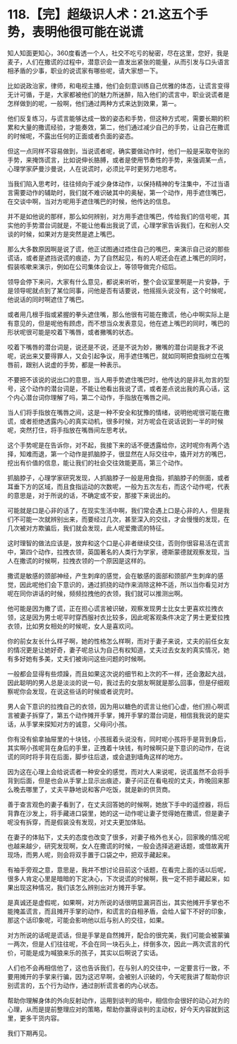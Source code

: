 # 118.【完】超级识人术：21.这五个手势，表明他很可能在说谎

知人知面更知心，360度看透一个人，社交不吃亏的秘密，尽在这里，您好，我是麦子，人们在撒谎的过程中，潜意识会一直发出紧张的能量，从而引发与口头语言相矛盾的少事，职业的说谎家有哪些呢，请大家想一下。

比如说政治家，律师，和电视主播，他们会刻意训练自己优雅的体态，让谎言变得无计可循，于是，大家都被他们的魅力所迷醉，陷入他们的谎言中，职业说谎者是怎样做到的呢，一般啊，他们通过两种方式来达到效果，第一。

他们反复练习，与谎言能够达成一致的姿态和手势，但这种方式呢，需要长期的积累和大量的撒谎经验，才能奏效，第二，他们通过减少自己的手势，让自己在撒谎的时候呢，不露出任何的正面或者负面的姿态。

但这一点同样不容易做到，当说谎者呢，确实要做动作时，他们一般是采取夸张的手势，来掩饰谎言，比如说伸长胳膊，或者是使用节奏性的手势，来强调某一点，心理学家萨曼沙曼说，人在说谎时，必须比平时更努力地思考。

当我们陷入思考时，往往倾向于减少身体动作，以保持精神的专注集中，不过当语言需要动作的辅助时，我们就不难识破其中的奥秘，第一个动作，用手遮住嘴巴，在交谈中啊，当对方呢用手遮住嘴巴的时候，他传达的信息。

并不是如他说的那样，那么如何辨别，对方用手遮住嘴巴，传给我们的信号呢，其实他的手势潜台词就是，不能让他看出我说了谎，心理学家告诉我们，在和别人交谈的时候，如果对方是突然是遮上嘴巴。

那么大多数原因啊是说了谎，他正试图通过捂住自己的嘴巴，来演示自己说的那些谎话，或者是遮挡说谎的痕迹，为了自然起见，有的人呢还会在遮上嘴巴的同时，假装咳嗽来演示，例如在公司集体会议上，等领导做完介绍后。

领导会停下来问，大家有什么意见，都说来听听，整个会议室里啊是一片安静，于是领导呢就点到了某位同事，问他是否有话要说，他摇摇头说没有，这个时候呢，他说话的同时啊遮住了嘴巴。

或者用几根手指或紧握的拳头遮住嘴，那么他很有可能在撒谎，他心中啊实际上是有意见的，但是呢他有顾虑，而不想当众发表意见，他在遮上嘴巴的同时，嘴巴的形状呢很可能是咬着下嘴唇，或者撇嘴的状态。

咬着下嘴唇的潜台词是，说还是不说，还是不说为妙，撇嘴的潜台词是我才不说呢，说出来又要得罪人，又会引起争议，用手遮住嘴巴，就如同啊把食指树立在嘴唇前，跟别人说虚的手势，都是一种表示。

不要把不该说的说出口的意思，当人用手势遮住嘴巴时，他传达的是非礼勿言的型号，这个动作的潜台词是，不能让他看出我说了谎，或者差点说出我的真心话，这个内心潜台词你理解了吗，第二个动作，手指放在嘴唇之间。

当人们将手指放在嘴唇之间，这是一种不安全和犹豫的情绪，说明他呢很可能在撒谎，或者拒绝透露内心的真实动机，很多时候，对方呢会在说话说到一半的时候呢，突然打住，将手指放在嘴唇间左思考状。

这个手势呢是在告诉你，对不起，我接下来的话不便透露给你，这时呢你有两个选择，知难而退，第一个动作是抓脑脖子，很显然在人际交往中，撬开对方的嘴巴，挖出有价值的信息，能让我们的社会交往效能更高，第三个动作。

抓脑脖子，心理学家研究发现，人抓脑脖子一般是用食指，抓脑脖子的侧面，或者耳垂下方的区域，而且食指运动的次数呢，一般为五次左右，而这个动作呢，代表的意思是，对于所说的话，不确定或不安，那接下来说出的。

可能就是口是心非的话了，在现实生活中啊，我们常会遇上口是心非的人，但是我们不可能一次就辨别出来，而要经过几次，甚至深入的交往，才会慢慢的发现，在几次被对方欺骗后，我们就会发现，此人呢爱撒谎的特征。

这时理智的做法应该是，放弃和这个口是心非者继续交往，否则你很容易活在谎言中，第四个动作，拉拽衣领，英国著名的人类行为学家，德斯蒙德就观察发现，当人在撒谎的时候啊，拉拽衣领的一个原因是这样的。

撒谎是敏感的颈部神经，产生刺痒的感觉，会在敏感的面部和颈部产生刺痒的感觉，因此呢他们会下意识的，通过抓挠的动作来消除这种不适，所以当你看见对方呢在同你讲话的时候，频频拉拽他的衣领，我们就可以推测出啊。

他可能是因为撒了谎，正在担心谎言被识破，观察发现男士比女士更喜欢拉拽衣领，这是因为男士呢平时穿西服衬衣比较多，因此呢客观条件决定了男士更爱拉拽衣领，比如男女相处的时候呢，女人是喜欢问。

你的前女友长什么样子啊，她的性格怎么样啊，而对于妻子来说，丈夫的前任女友的情况更是让她好奇，妻子呢总认为自己有权知道，丈夫过去女友的真实情况，她有多好她有多美，丈夫们被询问这些问题的时候啊。

一般都会显得有些烦躁，而且如果这次说的细节和上次的不一样，还会激起大战，因此聪明的男人总是淡淡的说一句，我过去的女朋友啊就是那么回事，但是仔细观察呢你会发现，在说这些话的时候或者说完时。

男人会下意识的拉拽自己的衣领，因为用以糖色的谎言让他们心虚，他们担心啊谎言被妻子拆穿了，第五个动作摊开手掌，摊开手掌的潜台词是，相信我我说的是实话，从手掌来探知对方的诚意，父母问小孩。

你有没有偷拿抽屉里的十块钱，小孩摇着头说没有，同时呢小孩将手是背到身后，其实啊小孩呢背在身后的手里，正拽着十块钱，有时候啊只是下意识的动作，在说谎的同时将手背在后面，脚步往后退，或会退到墙角这样的地方。

因为这在心理上会给说谎者一种安全的感觉，而对大人来说呢，说谎虽然不会将手背到后面，但是也会从手掌上显示出痕迹，妻子问正在看电视的丈夫，昨晚回来那么晚去哪里了，丈夫平静地说和客户吃饭，就是新的供货商。

善于查言观色的妻子看到了，在丈夫回答她的时候啊，她放下手中的遥控器，将后背靠在沙发上，将手藏进口袋里，她的这一动作呢让妻子觉得她在撒谎，但是妻子呢没有拆穿，而是假装没有发现，对丈夫更加体贴。

在妻子的体贴下，丈夫的态度也改变了很多，对妻子格外也关心，回家晚的情况呢也越来越少，研究发现啊，女人在撒谎的时候，一般会选择逃避话题，或借故离开现场，而男人呢，则会将双手置于口袋之中，把双手藏起来。

有袖手旁观之意，意思是，我并不想讨论目前这个话题，在看完上面的话以后呢，很多人肯定心里是暗暗的下定决心，下次说谎的时候啊，我一定不把手藏起来，如果出现这种情况，我们该怎么辨别出对方摊开手掌。

是真诚还是虚假呢，如果啊，对方所说的话很明显漏洞百出，其实他摊开手掌也不能掩盖谎言，而且摊开手掌的动作，和谎言的自相矛盾，会给人留下不好的印象，那这个话印象呢，可能会影响他以后与别人的交往，如果。

对方所说的话呢是谎话，但是手掌是自然摊开，配合的很完美，我们可能会被蒙骗一两次，但是人们往往呢，不会在同一块石头上，绊倒多次，因此一两次谎言的代价，可能是成为喊狼来乐的孩子，其实以后啊说了实话。

人们也不会再相信他了，这也告诉我们，在与别人的交往中，一定要言行一致，不要用摊开的手掌来行骗，因为这迟早啊，会被别人识破的，今天呢我讲了帮助你识别谎言的，五个行为动作，通过剖析谎言者的内心状态。

帮助你理解身体的外向反射动作，运用到谈判的局中，相信你会很好的动心对方的心理，从而是提前整理应对的策略，帮助你赢得谈判的主动权，好今天内容就到这里，更多干货内容。

我们下期再见。
